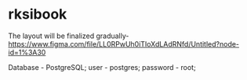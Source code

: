 # rksibook

The layout will be finalized gradually- https://www.figma.com/file/LL0RPwUh0iTIoXdLAdRNfd/Untitled?node-id=1%3A30

Database - PostgreSQL;
user - postgres;
password - root;
